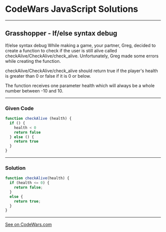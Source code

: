 # CodeWars JavaScript Solutions

---

## Grasshopper - If/else syntax debug

If/else syntax debug
While making a game, your partner, Greg, decided to create a function to check if the user is still alive called checkAlive/CheckAlive/check_alive. Unfortunately, Greg made some errors while creating the function.

checkAlive/CheckAlive/check_alive should return true if the player's health is greater than 0 or false if it is 0 or below.

The function receives one parameter health which will always be a whole number between -10 and 10.



---

### Given Code


```javascript
function checkAlive (health) {
  if () {
    health < 0
    return false
  } else () {
    return true
  }
}
```

---

### Solution


```javascript
function checkAlive(health) {
  if (health <= 0) {
    return false;
  } 
  else {
    return true;
  }
}
```

---

[See on CodeWars.com](https://www.codewars.com/kata/57089707fe2d01529f00024a)